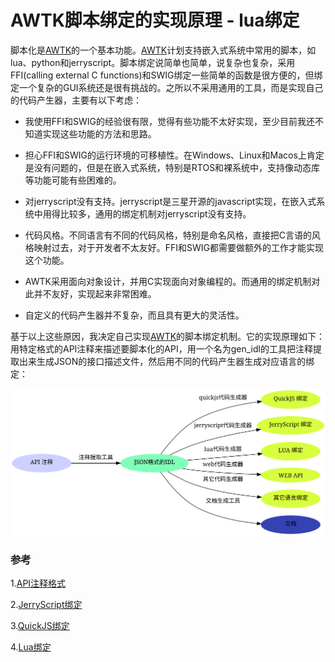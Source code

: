 
# AWTK脚本绑定的实现原理 - lua绑定

脚本化是[AWTK](https://github.com/zlgopen/awtk)的一个基本功能。[AWTK](https://github.com/zlgopen/awtk)计划支持嵌入式系统中常用的脚本，如lua、python和jerryscript。脚本绑定说简单也简单，说复杂也复杂，采用FFI(calling external C functions)和SWIG绑定一些简单的函数是很方便的，但绑定一个复杂的GUI系统还是很有挑战的。之所以不采用通用的工具，而是实现自己的代码产生器，主要有以下考虑：

* 我使用FFI和SWIG的经验很有限，觉得有些功能不太好实现，至少目前我还不知道实现这些功能的方法和思路。

* 担心FFI和SWIG的运行环境的可移植性。在Windows、Linux和Macos上肯定是没有问题的，但是在嵌入式系统，特别是RTOS和裸系统中，支持像动态库等功能可能有些困难的。

* 对jerryscript没有支持。jerryscript是三星开源的javascript实现，在嵌入式系统中用得比较多，通用的绑定机制对jerryscript没有支持。

* 代码风格。不同语言有不同的代码风格，特别是命名风格，直接把C言语的风格映射过去，对于开发者不太友好。FFI和SWIG都需要做额外的工作才能实现这个功能。

* AWTK采用面向对象设计，并用C实现面向对象编程的。而通用的绑定机制对此并不友好，实现起来非常困难。
 
* 自定义的代码产生器并不复杂，而且具有更大的灵活性。 

基于以上这些原因，我决定自己实现[AWTK](https://github.com/zlgopen/awtk)的脚本绑定机制。它的实现原理如下：用特定格式的API注释来描述要脚本化的API，用一个名为gen\_idl的工具把注释提取出来生成JSON的接口描述文件，然后用不同的代码产生器生成对应语言的绑定：

![1](images/api_idl_usage.svg) 

### 参考

1.[API注释格式](api_doc.md)

2.[JerryScript绑定](https://github.com/zlgopen/awtk-jerryscript)

3.[QuickJS绑定](https://github.com/zlgopen/awtk-quickjs)

4.[Lua绑定](https://github.com/zlgopen/awtk-lua)
